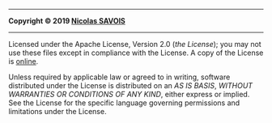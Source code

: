 -------------------------------------------------------

__Copyright © 2019 [Nicolas SAVOIS](mailto:nicolas.savois@gmail.com)__

-------------------------------------------------------

Licensed under the Apache License, Version 2.0 (_the License_);
you may not use these files except in compliance with the License.
A copy of the License is [online](http://www.apache.org/licenses/LICENSE-2.0).

Unless required by applicable law or agreed to in writing, software
distributed under the License is distributed on an _AS IS BASIS_,
_WITHOUT WARRANTIES OR CONDITIONS OF ANY KIND_, either express or implied.
See the License for the specific language governing permissions and
limitations under the License.

